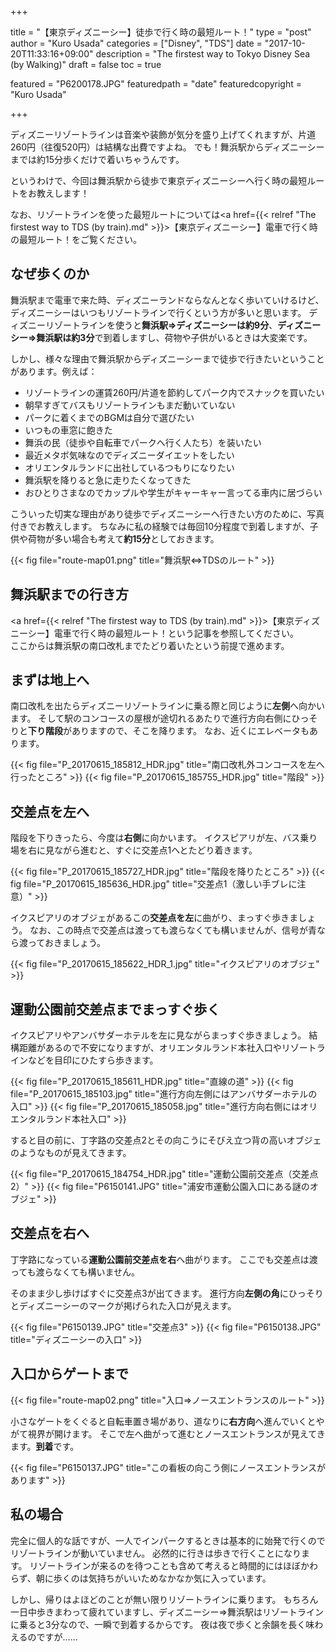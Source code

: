 +++

title       = "【東京ディズニーシー】徒歩で行く時の最短ルート！"
type        = "post"
author      = "Kuro Usada"
categories  = ["Disney", "TDS"]
date        = "2017-10-20T11:33:16+09:00"
description = "The firstest way to Tokyo Disney Sea (by Walking)"
draft       = false
toc         = true

featured              = "P6200178.JPG"
featuredpath          = "date"
featuredcopyright     = "Kuro Usada"

+++

ディズニーリゾートラインは音楽や装飾が気分を盛り上げてくれますが、片道260円（往復520円）は結構な出費ですよね。
でも！舞浜駅からディズニーシーまでは約15分歩くだけで着いちゃうんです。

<!--more-->

というわけで、今回は舞浜駅から徒歩で東京ディズニーシーへ行く時の最短ルートをお教えします！

なお、リゾートラインを使った最短ルートについては<a href={{< relref "The firstest way to TDS (by train).md" >}}>【東京ディズニーシー】電車で行く時の最短ルート！</a>をご覧ください。

## なぜ歩くのか

舞浜駅まで電車で来た時、ディズニーランドならなんとなく歩いていけるけど、ディズニーシーはいつもリゾートラインで行くという方が多いと思います。
ディズニーリゾートラインを使うと**舞浜駅&#8658;ディズニーシーは約9分**、**ディズニーシー&#8658;舞浜駅は約3分**で到着しますし、荷物や子供がいるときは大変楽です。

しかし、様々な理由で舞浜駅からディズニーシーまで徒歩で行きたいということがあります。例えば：

 - リゾートラインの運賃260円/片道を節約してパーク内でスナックを買いたい
 - 朝早すぎてバスもリゾートラインもまだ動いていない
 - パークに着くまでのBGMは自分で選びたい
 - いつもの車窓に飽きた
 - 舞浜の民（徒歩や自転車でパークへ行く人たち）を装いたい
 - 最近メタボ気味なのでディズニーダイエットをしたい
 - オリエンタルランドに出社しているつもりになりたい
 - 舞浜駅を降りると急に走りたくなってきた
 - おひとりさまなのでカップルや学生がキャーキャー言ってる車内に居づらい

こういった切実な理由があり徒歩でディズニーシーへ行きたい方のために、写真付きでお教えします。
ちなみに私の経験では毎回10分程度で到着しますが、子供や荷物が多い場合も考えて**約15分**としておきます。

{{< fig file="route-map01.png" title="舞浜駅⇔TDSのルート" >}}

## 舞浜駅までの行き方

<a href={{< relref "The firstest way to TDS (by train).md" >}}>【東京ディズニーシー】電車で行く時の最短ルート！</a>という記事を参照してください。<br>
ここからは舞浜駅の南口改札までたどり着いたという前提で進めます。

## まずは地上へ

南口改札を出たらディズニーリゾートラインに乗る際と同じように**左側**へ向かいます。
そして駅のコンコースの屋根が途切れるあたりで進行方向右側にひっそりと**下り階段**がありますので、そこを降ります。
なお、近くにエレベータもあります。

{{< fig file="P_20170615_185812_HDR.jpg" title="南口改札外コンコースを左へ行ったところ" >}}
{{< fig file="P_20170615_185755_HDR.jpg" title="階段" >}}

## 交差点を左へ

階段を下りきったら、今度は**右側**に向かいます。
イクスピアリが左、バス乗り場を右に見ながら進むと、すぐに交差点1へとたどり着きます。

{{< fig file="P_20170615_185727_HDR.jpg" title="階段を降りたところ" >}}
{{< fig file="P_20170615_185636_HDR.jpg" title="交差点1（激しい手ブレに注意）" >}}

イクスピアリのオブジェがあるこの**交差点を左**に曲がり、まっすぐ歩きましょう。
なお、この時点で交差点は渡っても渡らなくても構いませんが、信号が青なら渡っておきましょう。

{{< fig file="P_20170615_185622_HDR_1.jpg" title="イクスピアリのオブジェ" >}}

## 運動公園前交差点までまっすぐ歩く

イクスピアリやアンバサダーホテルを左に見ながらまっすぐ歩きましょう。
結構距離があるので不安になりますが、オリエンタルランド本社入口やリゾートラインなどを目印にひたすら歩きます。

{{< fig file="P_20170615_185611_HDR.jpg" title="直線の道" >}}
{{< fig file="P_20170615_185103.jpg" title="進行方向左側にはアンバサダーホテルの入口" >}}
{{< fig file="P_20170615_185058.jpg" title="進行方向右側にはオリエンタルランド本社入口" >}}

すると目の前に、丁字路の交差点2とその向こうにそびえ立つ背の高いオブジェのようなものが見えてきます。

{{< fig file="P_20170615_184754_HDR.jpg" title="運動公園前交差点（交差点2）" >}}
{{< fig file="P6150141.JPG" title="浦安市運動公園入口にある謎のオブジェ" >}}

## 交差点を右へ

丁字路になっている**運動公園前交差点を右**へ曲がります。
ここでも交差点は渡っても渡らなくても構いません。

そのまま少し歩けばすぐに交差点3が出てきます。
進行方向**左側の角**にひっそりとディズニーシーのマークが掲げられた入口が見えます。

{{< fig file="P6150139.JPG" title="交差点3" >}}
{{< fig file="P6150138.JPG" title="ディズニーシーの入口" >}}

## 入口からゲートまで

{{< fig file="route-map02.png" title="入口⇒ノースエントランスのルート" >}}

小さなゲートをくぐると自転車置き場があり、道なりに**右方向**へ進んでいくとやがて視界が開けます。
そこで左へ曲がって進むとノースエントランスが見えてきます。**到着**です。

{{< fig file="P6150137.JPG" title="この看板の向こう側にノースエントランスがあります" >}}

## 私の場合

完全に個人的な話ですが、一人でインパークするときは基本的に始発で行くのでリゾートラインが動いていません。
必然的に行きは歩きで行くことになります。
リゾートラインが来るのを待つことも含めて考えると時間的にはほぼかわらず、朝に歩くのは気持ちがいいためなかなか気に入っています。

しかし、帰りはよほどのことが無い限りリゾートラインに乗ります。
もちろん一日中歩きまわって疲れていますし、ディズニーシー&#8658;舞浜駅はリゾートラインに乗ると3分なので、一瞬で到着するからです。
夜は夜で歩くと余韻を長く味わえるのですが……
